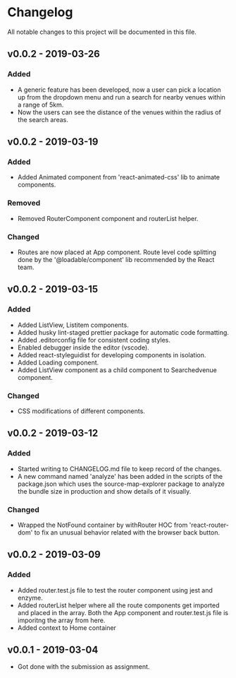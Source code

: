 # Changelog
All notable changes to this project will be documented in this file.

## v0.0.2 - 2019-03-26
### Added
- A generic feature has been developed, now a user can pick a location up from the 
dropdown menu and run a search for nearby venues within a range of 5km.
- Now the users can see the distance of the venues within the radius of the search areas.

## v0.0.2 - 2019-03-19
### Added
- Added Animated component from 'react-animated-css' lib to animate components.
### Removed
- Removed RouterComponent component and routerList helper.
### Changed
- Routes are now placed at App component. Route level code splitting done by 
  the '@loadable/component' lib recommended by the React team.

## v0.0.2 - 2019-03-15
### Added
- Added ListView, Listitem components.
- Added husky lint-staged prettier package for automatic code formatting.
- Added .editorconfig file for consistent coding styles.
- Enabled debugger inside the editor (vscode).
- Added react-styleguidist for developing components in isolation. 
- Added Loading component.
- Added ListView component as a child component to Searchedvenue component.
### Changed
- CSS modifications of different components.


## v0.0.2 - 2019-03-12
### Added
- Started writing to CHANGELOG.md file to keep record of the changes.
- A new command named 'analyze' has been added in the scripts of the package.json which uses the source-map-explorer package to analyze the bundle size in production and show details of it visually.
### Changed
- Wrapped the NotFound container by withRouter HOC from 'react-router-dom' to fix an unusual behavior related with the browser back button.

## v0.0.2 - 2019-03-09
### Added
- Added router.test.js file to test the router component using jest and enzyme. 
- Added routerList helper where all the route components get imported and placed in the array. Both the App component and router.test.js file is imporitng the array from here. 
- Added context to Home container

## v0.0.1 - 2019-03-04
- Got done with the submission as assignment.
